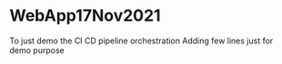# WebApp17Nov2021
To just demo the CI CD pipeline orchestration
Adding few lines just for demo purpose
